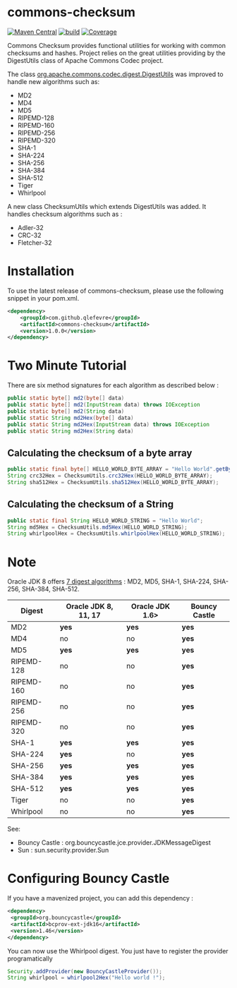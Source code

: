 # commons-checksum 
[![Maven Central](https://maven-badges.herokuapp.com/maven-central/com.github.qlefevre/commons-checksum/badge.svg)](https://maven-badges.herokuapp.com/maven-central/com.github.qlefevre/commons-checksum) 
[![build](https://github.com/qlefevre/commons-checksum/actions/workflows/build.yml/badge.svg)](https://github.com/qlefevre/commons-checksum/actions/workflows/build.yml)
[![Coverage](https://codecov.io/gh/qlefevre/commons-checksum/branch/master/graph/badge.svg)](https://codecov.io/gh/qlefevre/commons-checksum)

Commons Checksum provides functional utilities for working with common checksums and hashes. Project relies on the great utilities providing by the DigestUtils class of Apache Commons Codec project.

The class [org.apache.commons.codec.digest.DigestUtils](http://commons.apache.org/proper/commons-codec/apidocs/org/apache/commons/codec/digest/DigestUtils.html) was improved to handle new algorithms such as: 
* MD2
* MD4
* MD5
* RIPEMD-128
* RIPEMD-160
* RIPEMD-256
* RIPEMD-320
* SHA-1
* SHA-224
* SHA-256
* SHA-384
* SHA-512
* Tiger
* Whirlpool

A new class ChecksumUtils which extends DigestUtils was added. It handles checksum algorithms such as :

* Adler-32
* CRC-32
* Fletcher-32

# Installation
To use the latest release of commons-checksum, please use the following snippet in your pom.xml.
```xml
<dependency>
    <groupId>com.github.qlefevre</groupId>
    <artifactId>commons-checksum</artifactId>
    <version>1.0.0</version>
</dependency>
```

# Two Minute Tutorial

There are six method signatures for each algorithm as described below :
```java
public static byte[] md2(byte[] data)
public static byte[] md2(InputStream data) throws IOException
public static byte[] md2(String data)
public static String md2Hex(byte[] data)
public static String md2Hex(InputStream data) throws IOException
public static String md2Hex(String data)
```
## Calculating the checksum of a byte array
```java
public static final byte[] HELLO_WORLD_BYTE_ARRAY = "Hello World".getBytes();
String crc32Hex = ChecksumUtils.crc32Hex(HELLO_WORLD_BYTE_ARRAY);
String sha512Hex = ChecksumUtils.sha512Hex(HELLO_WORLD_BYTE_ARRAY);
```
## Calculating the checksum of a String
```java
public static final String HELLO_WORLD_STRING = "Hello World";
String md5Hex = ChecksumUtils.md5Hex(HELLO_WORLD_STRING);
String whirlpoolHex = ChecksumUtils.whirlpoolHex(HELLO_WORLD_STRING);
```
# Note

Oracle JDK 8 offers [7 digest algorithms](https://docs.oracle.com/javase/8/docs/technotes/guides/security/SunProviders.html#SUNProvider) : MD2, MD5, SHA-1, SHA-224, SHA-256, SHA-384, SHA-512.

| Digest | Oracle JDK 8, 11, 17 | Oracle JDK 1.6> | Bouncy Castle | 
|--------|-----------------|-----------------|---------------| 
| MD2 | **yes** | **yes**| **yes** |
| MD4 | no | no | **yes** |
| MD5 | **yes** | **yes** | **yes** |
| RIPEMD-128 | no | no | **yes** |
| RIPEMD-160 | no | no | **yes** |
| RIPEMD-256 | no | no | **yes** |
| RIPEMD-320 | no | no | **yes** |
| SHA-1 | **yes** | **yes** | **yes** |
| SHA-224 | **yes** | no | **yes** |
| SHA-256 | **yes** | **yes** | **yes** |
| SHA-384 | **yes** | **yes** | **yes** |
| SHA-512 | **yes** | **yes** | **yes** |
| Tiger | no | no | **yes** |
| Whirlpool | no | no | **yes** |

See: 
* Bouncy Castle : org.bouncycastle.jce.provider.JDKMessageDigest
* Sun : sun.security.provider.Sun

# Configuring Bouncy Castle

If you have a mavenized project, you can add this dependency : 
```xml
<dependency>
 <groupId>org.bouncycastle</groupId>
 <artifactId>bcprov-ext-jdk16</artifactId>
 <version>1.46</version>
</dependency>
```
 You can now use the Whirlpool digest. You just have to register the provider programatically 
```java
Security.addProvider(new BouncyCastleProvider());
String whirlpool = whirlpool2Hex("Hello world !"); 
```
